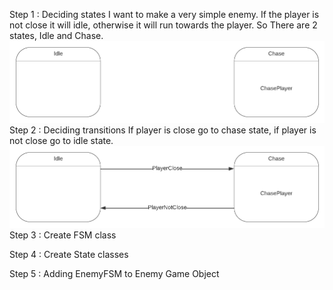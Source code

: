 Step 1 : Deciding states
	I want to make a very simple enemy. If the player is not close it will idle, otherwise it will run towards the player.
	So There are 2 states, Idle and Chase.
	![States](States.png)
Step 2 : Deciding transitions
	If player is close go to chase state, if player is not close go to idle state.
	![FSM](EnemyFSM.png)
Step 3 : Create FSM class

Step 4 : Create State classes

Step 5 : Adding EnemyFSM to Enemy Game Object
